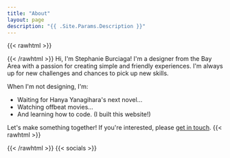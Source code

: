 ```yaml
---
title: "About"
layout: page
description: "{{ .Site.Params.Description }}"
---
```


{{< rawhtml >}}<div id="about-text">{{< /rawhtml >}}
Hi, I'm Stephanie Burciaga! I'm a designer from the Bay Area with a passion for creating simple and friendly experiences. I'm always up for new challenges and chances to pick up new skills.

When I'm not designing, I'm:

- Waiting for Hanya Yanagihara's next novel...
- Watching offbeat movies...
- And learning how to code. (I built this website!)

Let's make something together! If you're interested, please [get in touch](/contact.html).
{{< rawhtml >}}</div>{{< /rawhtml >}}
{{< socials >}}